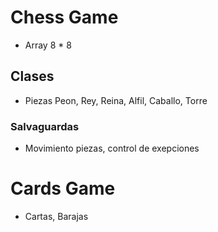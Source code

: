# Chess Game
- Array 8 * 8
## Clases
- Piezas Peon, Rey, Reina, Alfil, Caballo, Torre
### Salvaguardas
- Movimiento piezas, control de exepciones
# Cards Game
- Cartas, Barajas


